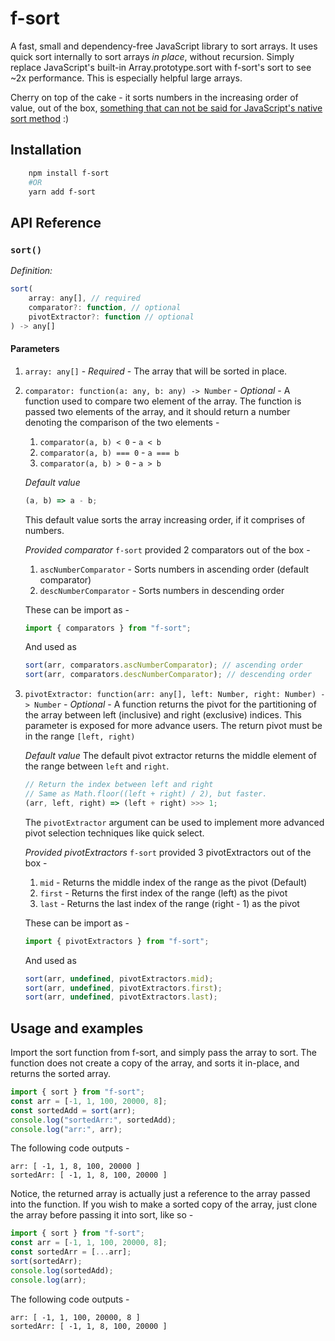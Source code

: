 # f-sort

A fast, small and dependency-free JavaScript library to sort arrays. It uses quick sort internally to sort arrays _in place_, without recursion. Simply replace JavaScript's built-in Array.prototype.sort with f-sort's sort to see ~2x performance. This is especially helpful large arrays.

Cherry on top of the cake - it sorts numbers in the increasing order of value, out of the box, [something that can not be said for JavaScript's native sort method](https://stackoverflow.com/questions/1063007/how-to-sort-an-array-of-integers-correctly) :)

## Installation

```bash
    npm install f-sort
    #OR
    yarn add f-sort
```

## API Reference

### `sort()`

_Definition:_

```javascript
sort(
    array: any[], // required
    comparator?: function, // optional
    pivotExtractor?: function // optional
) -> any[]
```

#### Parameters

1. `array: any[]` - _Required_ - The array that will be sorted in place.
1. `comparator: function(a: any, b: any) -> Number` - _Optional_ - A function used to compare two element of the array. The function is passed two elements of the array, and it should return a number denoting the comparison of the two elements -

    1. `comparator(a, b) < 0` - `a < b`
    1. `comparator(a, b) === 0` - `a === b`
    1. `comparator(a, b) > 0` - `a > b`

    _Default value_

    ```javascript
    (a, b) => a - b;
    ```

    This default value sorts the array increasing order, if it comprises of numbers.

    _Provided comparator_
    `f-sort` provided 2 comparators out of the box -

    1. `ascNumberComparator` - Sorts numbers in ascending order (default comparator)
    1. `descNumberComparator` - Sorts numbers in descending order

    These can be import as -

    ```javascript
    import { comparators } from "f-sort";
    ```

    And used as

    ```javascript
    sort(arr, comparators.ascNumberComparator); // ascending order
    sort(arr, comparators.descNumberComparator); // descending order
    ```

1. `pivotExtractor: function(arr: any[], left: Number, right: Number) -> Number` - _Optional_ - A function returns the pivot for the partitioning of the array between left (inclusive) and right (exclusive) indices. This parameter is exposed for more advance users. The return pivot must be in the range `[left, right)`

    _Default value_
    The default pivot extractor returns the middle element of the range between
    `left` and `right`.

    ```javascript
    // Return the index between left and right
    // Same as Math.floor((left + right) / 2), but faster.
    (arr, left, right) => (left + right) >>> 1;
    ```

    The `pivotExtractor` argument can be used to implement more advanced pivot selection techniques like quick select.

    _Provided pivotExtractors_
    `f-sort` provided 3 pivotExtractors out of the box -

    1. `mid` - Returns the middle index of the range as the pivot (Default)
    1. `first` - Returns the first index of the range (left) as the pivot
    1. `last` - Returns the last index of the range (right - 1) as the pivot

    These can be import as -

    ```javascript
    import { pivotExtractors } from "f-sort";
    ```

    And used as

    ```javascript
    sort(arr, undefined, pivotExtractors.mid);
    sort(arr, undefined, pivotExtractors.first);
    sort(arr, undefined, pivotExtractors.last);
    ```

## Usage and examples

Import the sort function from f-sort, and simply pass the array to sort. The function does not create a copy of the array, and sorts it in-place, and returns the sorted array.

```JavaScript
import { sort } from "f-sort";
const arr = [-1, 1, 100, 20000, 8];
const sortedAdd = sort(arr);
console.log("sortedArr:", sortedAdd);
console.log("arr:", arr);
```

The following code outputs -

```
arr: [ -1, 1, 8, 100, 20000 ]
sortedArr: [ -1, 1, 8, 100, 20000 ]
```

Notice, the returned array is actually just a reference to the array passed into the function. If you wish to make a sorted copy of the array, just clone the array before passing it into sort, like so -

```JavaScript
import { sort } from "f-sort";
const arr = [-1, 1, 100, 20000, 8];
const sortedArr = [...arr];
sort(sortedArr);
console.log(sortedAdd);
console.log(arr);
```

The following code outputs -

```
arr: [ -1, 1, 100, 20000, 8 ]
sortedArr: [ -1, 1, 8, 100, 20000 ]
```
